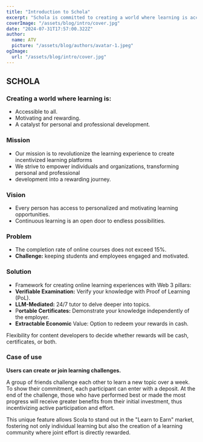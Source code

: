 ```yaml
---
title: "Introduction to Schola"
excerpt: "Schola is committed to creating a world where learning is accessible to everyone, motivating and rewarding, and a catalyst for both personal and professional growth."
coverImage: "/assets/blog/intro/cover.jpg"
date: "2024-07-31T17:57:00.322Z"
author:
  name: ATV
  picture: "/assets/blog/authors/avatar-1.jpeg"
ogImage:
  url: "/assets/blog/intro/cover.jpg"
---
```


## SCHOLA

### Creating a world where learning is:

- Accessible to all.
- Motivating and rewarding.
- A catalyst for personal and professional development.

### Mission

- Our mission is to revolutionize the learning experience to create incentivized learning platforms
- We strive to empower individuals and organizations, transforming personal and professional
- development into a rewarding journey.

### Vision

- Every person has access to personalized and motivating learning opportunities.
- Continuous learning is an open door to endless possibilities.

### Problem

- The completion rate of online courses does not exceed 15%.
- **Challenge:** keeping students and employees engaged and motivated.

### Solution

- Framework for creating online learning experiences with Web 3 pillars:
- **Verifiable Examination:** Verify your knowledge with Proof of Learning (PoL).
- **LLM-Mediated:** 24/7 tutor to delve deeper into topics.
- P**ortable Certificates:** Demonstrate your knowledge independently of the employer.
- **Extractable Economic** Value: Option to redeem your rewards in cash.

Flexibility for content developers to decide whether rewards will be cash, certificates, or both.

### Case of use

**Users can create or join learning challenges.**

A group of friends challenge each other to learn a new topic over a week. To show their commitment, each participant can enter with a deposit. At the end of the challenge, those who have performed best or made the most progress will receive greater benefits from their initial investment, thus incentivizing active participation and effort.

This unique feature allows Scola to stand out in the "Learn to Earn" market, fostering not only individual learning but also the creation of a learning community where joint effort is directly rewarded.
